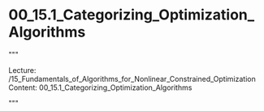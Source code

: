 # 00_15.1_Categorizing_Optimization_Algorithms

"""

Lecture: /15_Fundamentals_of_Algorithms_for_Nonlinear_Constrained_Optimization
Content: 00_15.1_Categorizing_Optimization_Algorithms

"""

